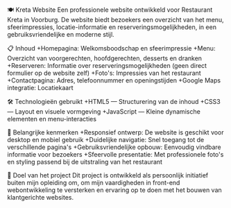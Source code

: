 🍽️ Kreta Website
Een professionele website ontwikkeld voor Restaurant Kreta in Voorburg.
De website biedt bezoekers een overzicht van het menu, sfeerimpressies, locatie-informatie en reserveringsmogelijkheden, in een gebruiksvriendelijke en moderne stijl.

📋 Inhoud
+Homepagina: Welkomsboodschap en sfeerimpressie
+Menu: Overzicht van voorgerechten, hoofdgerechten, desserts en dranken
+Reserveren: Informatie over reserveringsmogelijkheden (geen direct formulier op de website zelf)
+Foto's: Impressies van het restaurant
+Contactpagina: Adres, telefoonnummer en openingstijden
+Google Maps integratie: Locatiekaart

🛠️ Technologieën gebruikt
+HTML5 — Structurering van de inhoud
+CSS3 — Layout en visuele vormgeving
+JavaScript — Kleine dynamische elementen en menu-interacties

🚀 Belangrijke kenmerken
+Responsief ontwerp: De website is geschikt voor desktop en mobiel gebruik
+Duidelijke navigatie: Snel toegang tot de verschillende pagina's
+Gebruiksvriendelijke opbouw: Eenvoudig vindbare informatie voor bezoekers
+Sfeervolle presentatie: Met professionele foto's en styling passend bij de uitstraling van het restaurant

🎯 Doel van het project
Dit project is ontwikkeld als persoonlijk initiatief buiten mijn opleiding om, om mijn vaardigheden in front-end webontwikkeling te versterken en ervaring op te doen met het bouwen van klantgerichte websites.
